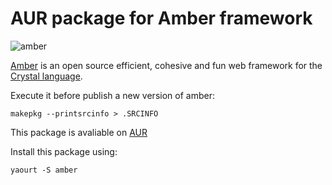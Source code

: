 # AUR package for Amber framework

![amber](https://i.imgur.com/qiO9uP7.png)

[Amber](https://www.amberframework.org/) is an open source efficient, cohesive and fun web framework for the [Crystal language](https://crystal-lang.org/).

Execute it before publish a new version of amber:

```
makepkg --printsrcinfo > .SRCINFO
```

This package is avaliable on [AUR](https://aur.archlinux.org/packages/amber/)

Install this package using:

```
yaourt -S amber
```
